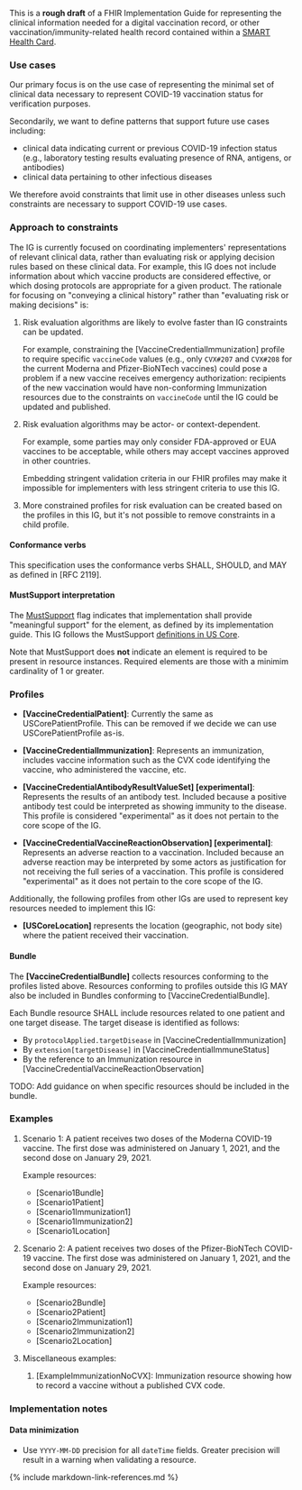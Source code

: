 This is a **rough draft** of a FHIR Implementation Guide for representing the clinical information needed for a digital vaccination record, or other vaccination/immunity-related health record contained within a [SMART Health Card](https://healthwallet.cards/).

### Use cases

Our primary focus is on the use case of representing the minimal set of clinical data necessary to represent COVID-19 vaccination status for verification purposes.

Secondarily, we want to define patterns that support future use cases including:

* clinical data indicating current or previous COVID-19 infection status (e.g., laboratory testing results evaluating presence of RNA, antigens, or antibodies)
* clinical data pertaining to other infectious diseases

We therefore avoid constraints that limit use in other diseases unless such constraints are necessary to support COVID-19 use cases.

### Approach to constraints

The IG is currently focused on coordinating implementers' representations of relevant clinical data, rather than evaluating risk or applying decision rules based on these clinical data. For example, this IG does not include information about which vaccine products are considered effective, or which dosing protocols are appropriate for a given product. The rationale for focusing on "conveying a clinical history" rather than "evaluating risk or making decisions" is:

1. Risk evaluation algorithms are likely to evolve faster than IG constraints can be updated.

    For example, constraining the [VaccineCredentialImmunization] profile to require specific `vaccineCode` values (e.g., only `CVX#207` and `CVX#208` for the current Moderna and Pfizer-BioNTech vaccines) could pose a problem if a new vaccine receives emergency authorization: recipients of the new vaccination would have non-conforming Immunization resources due to the constraints on `vaccineCode` until the IG could be updated and published.

1. Risk evaluation algorithms may be actor- or context-dependent.

    For example, some parties may only consider FDA-approved or EUA vaccines to be acceptable, while others may accept vaccines approved in other countries.

    Embedding stringent validation criteria in our FHIR profiles may make it impossible for implementers with less stringent criteria to use this IG.

1. More constrained profiles for risk evaluation can be created based on the profiles in this IG, but it's not possible to remove constraints in a child profile.

#### Conformance verbs

This specification uses the conformance verbs SHALL, SHOULD, and MAY as defined in [RFC 2119].

#### MustSupport interpretation

The [MustSupport](https://www.hl7.org/fhir/conformance-rules.html#mustSupport) flag indicates that implementation shall provide "meaningful support" for the element, as defined by its implementation guide. This IG follows the MustSupport [definitions in US Core](http://hl7.org/fhir/us/core/general-guidance.html#must-support).

Note that MustSupport does **not** indicate an element is required to be present in resource instances. Required elements are those with a minimim cardinality of 1 or greater.

### Profiles

- **[VaccineCredentialPatient]**: Currently the same as USCorePatientProfile. This can be removed if we decide we can use USCorePatientProfile as-is.

- **[VaccineCredentialImmunization]**: Represents an immunization, includes vaccine information such as the CVX code identifying the vaccine, who administered the vaccine, etc.

- **[VaccineCredentialAntibodyResultValueSet] [experimental]**: Represents the results of an antibody test. Included because a positive antibody test could be interpreted as showing immunity to the disease. This profile is considered "experimental" as it does not pertain to the core scope of the IG.

- **[VaccineCredentialVaccineReactionObservation] [experimental]**: Represents an adverse reaction to a vaccination. Included because an adverse reaction may be interpreted by some actors as justification for not receiving the full series of a vaccination. This profile is considered "experimental" as it does not pertain to the core scope of the IG.

Additionally, the following profiles from other IGs are used to represent key resources needed to implement this IG:

- **[USCoreLocation]** represents the location (geographic, not body site) where the patient received their vaccination.

#### Bundle

The **[VaccineCredentialBundle]** collects resources conforming to the profiles listed above. Resources conforming to profiles outside this IG MAY also be included in Bundles conforming to [VaccineCredentialBundle].

Each Bundle resource SHALL include resources related to one patient and one target disease. The target disease is identified as follows:

- By `protocolApplied.targetDisease` in [VaccineCredentialImmunization]
- By `extension[targetDisease]` in [VaccineCredentialImmuneStatus]
- By the reference to an Immunization resource in [VaccineCredentialVaccineReactionObservation]

TODO: Add guidance on when specific resources should be included in the bundle.

### Examples

1. Scenario 1: A patient receives two doses of the Moderna COVID-19 vaccine. The first dose was administered on January 1, 2021, and the second dose on January 29, 2021.

    Example resources:

    - [Scenario1Bundle]
    - [Scenario1Patient]
    - [Scenario1Immunization1]
    - [Scenario1Immunization2]
    - [Scenario1Location]

1. Scenario 2: A patient receives two doses of the Pfizer-BioNTech COVID-19 vaccine. The first dose was administered on January 1, 2021, and the second dose on January 29, 2021.

    Example resources:

    - [Scenario2Bundle]
    - [Scenario2Patient]
    - [Scenario2Immunization1]
    - [Scenario2Immunization2]
    - [Scenario2Location]

1. Miscellaneous examples:

    1. [ExampleImmunizationNoCVX]\: Immunization resource showing how to record a vaccine without a published CVX code.

### Implementation notes

#### Data minimization

- Use `YYYY-MM-DD` precision for all `dateTime` fields. Greater precision will result in a warning when validating a resource.

{% include markdown-link-references.md %}
